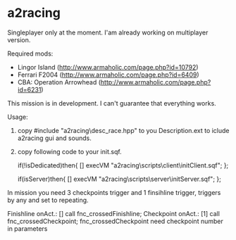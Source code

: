 # a2racing
Singleplayer only at the moment. I'am already working on multiplayer version.

Required mods: 
- Lingor Island (http://www.armaholic.com/page.php?id=10792)
- Ferrari F2004 (http://www.armaholic.com/page.php?id=6409)
- CBA: Operation Arrowhead (http://www.armaholic.com/page.php?id=6231)

This mission is in development. I can't guarantee that everything works.

Usage: 
1.  copy #include "a2racing\desc_race.hpp" to you Description.ext to iclude a2racing gui and sounds.

2.  copy following code to your init.sqf.

    if(!isDedicated)then{
        [] execVM "a2racing\scripts\client\initClient.sqf";
    };

    if(isServer)then{
        [] execVM "a2racing\scripts\server\initServer.sqf";
    };

In mission you need 3 checkpoints trigger and 1 finsihline trigger, triggers by any and set to repeating.

Finishline onAct.:	[] call fnc_crossedFinishline;
Checkpoint onAct.:	[1] call fnc_crossedCheckpoint; 
fnc_crossedCheckpoint need checkpoint number in parameters
